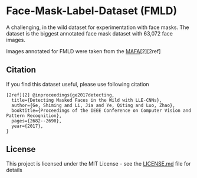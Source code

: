 # Face-Mask-Label-Dataset (FMLD)
A challenging, in the wild dataset for experimentation with face masks. The dataset is the biggest annotated face mask dataset with 63,072 face images.

Images annotated for FMLD were taken from the [MAFA](https://imsg.ac.cn/research/maskedface.html)[2][2ref]


## Citation
If you find this dataset useful, please use following citation
```
[2ref][2] @inproceedings{ge2017detecting,
  title={Detecting Masked Faces in the Wild with LLE-CNNs},
  author={Ge, Shiming and Li, Jia and Ye, Qiting and Luo, Zhao},
  booktitle={Proceedings of the IEEE Conference on Computer Vision and Pattern Recognition},
  pages={2682--2690},
  year={2017},
}
```
## License
This project is licensed under the MIT License - see the [LICENSE.md](LICENSE) file for details


